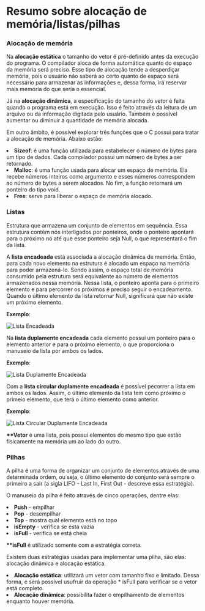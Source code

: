 # Resumo sobre alocação de memória/listas/pilhas

### Alocação de memória

<p> Na <strong>alocação estática</strong> o tamanho do vetor é pré-definido antes da execução do programa. O compilador aloca de forma automática quanto do espaço da memória será preciso. Esse tipo de alocação tende a desperdiçar memória, pois o usuário não saberá ao certo quanto de espaço será necessário para armazenar as informações e, dessa forma, irá reservar mais memória do que seria o essencial. </p>
<p> Já na <strong>alocação dinâmica</strong>, a especificação do tamanho do vetor é feita quando o programa está em execução. Isso é feito através da leitura de um arquivo ou da informação digitada pelo usuário. Também é possível aumentar ou diminuir a quantidade de memória alocada. </p><p> Em outro âmbito, é possível explorar três funções que o C possui para tratar a alocação de memória. Abaixo estão: </p>
      <li><strong>Sizeof</strong>: é uma função utilizada para estabelecer o número de bytes para um tipo de dados. Cada compilador possui um número de bytes a ser retornado.</li>
      <li><strong>Malloc</strong>: é uma função usada para alocar um espaço de memória. Ela recebe números inteiros como argumento e esses números correspondem ao número de bytes a serem alocados. No fim, a função retornará um ponteiro do tipo void.</li>
      <li><strong>Free</strong>: serve para liberar o espaço de memória alocado.</li>

### Listas

<p> Estrutura que armazena um conjunto de elementos em sequência. Essa estrutura contém nós interligados por ponteiros, onde o ponteiro apontará para o próximo nó até que esse ponteiro seja Null, o que representará o fim da lista. </p>
<p> A <strong>lista encadeada</strong> está associada a alocação dinâmica de memória. Então, para cada novo elemento na estrutura é alocado um espaço na memória para poder armazená-lo. Sendo assim, o espaço total de memória consumido pela estrutura será equivalente ao número de elementos armazenados nessa memória. Nessa lista, o ponteiro aponta para o primeiro elemento e para percorrer os próximos é preciso seguir o encadeamento. Quando o último elemento da lista retornar Null, significará que não existe um próximo elemento. </p>
<p>
      <strong>Exemplo</strong>:
</p>

<img src="https://miro.medium.com/max/1300/1*ejbj1auh_Nxg_kmuuSGUSA.jpeg" alt="Lista Encadeada" />

<p> Na <strong>lista duplamente encadeada</strong> cada elemento possui um ponteiro para o elemento anterior e para o próximo elemento, o que proporciona o manuseio da lista por ambos os lados. </p>

<p>
      <strong>Exemplo</strong>:
</p>

<img src="https://sites.google.com/site/proffdesiqueiraed/_/rsrc/1472856774073/aulas/aula-6---listas-duplamente-encadeadas/Captura%20de%20tela%20de%202015-08-11%2015%3A00%3A14.png" alt="Lista Duplamente Encadeada" />


<p> Com a <strong>lista circular duplamente encadeada</strong> é possível pecorrer a lista em ambos os lados. Assim, o último elemento da lista tem como próximo o primeio elemento, que terá o último elemento como anterior.
<p>
      <strong>Exemplo</strong>:
</p>

<img src="http://wiki.inf.ufpr.br/maziero/lib/exe/fetch.php?cache=&w=331&h=142&tok=c72cb0&media=so:fila-circular.png" alt="Lista Circular Duplamente Encadeada" />


<p><p> 
      <strong>**Vetor</strong> é uma lista, pois possui elementos do mesmo tipo que estão fisicamente na memória um ao lado do outro.
</p></p>

### Pilhas

<p> A pilha é uma forma de organizar um conjunto de elementos através de uma determinada ordem, ou seja, o último elemento do conjunto será sempre o primeiro a sair (a sigla LIFO - Last In, First Out - descreve essa estratégia). </p>
<p> O manuseio da pilha é feito através de cinco operações, dentre elas: </p>
      <li><strong>Push</strong> - empilhar</li>
      <li><strong>Pop</strong> - desempilhar</li>
      <li><strong>Top</strong> - mostra qual elemento está no topo</li>
      <li><strong>isEmpty</strong> - verifica se está vazia</li>
      <li><strong>isFull</strong> - verifica se está cheia</li>

<p><p> 
      <strong>**isFull</strong> é utilizado somente com a estratégia correta. 
</p></p>

<p> Existem duas estratégias usadas para implementar uma pilha, são elas: alocação dinâmica e alocação estática. </p>
      <li><strong>Alocação estática</strong>: utilizará um vetor com tamanho fixo e limitado. Dessa forma, é será possível usufruir da operação * isFull para verificar se o vetor está completo.</li> 
      <li><strong>Alocação dinâmica</strong>: possibilita fazer o empilhamento de elementos enquanto houver memória.</li>
